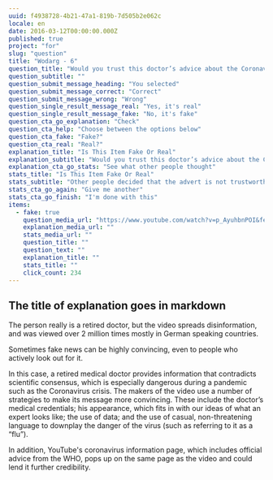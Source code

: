 ```yaml
---
uuid: f4938728-4b21-47a1-819b-7d505b2e062c
locale: en
date: 2016-03-12T00:00:00.000Z
published: true
project: "for"
slug: "question"
title: "Wodarg - 6"
question_title: "Would you trust this doctor’s advice about the Coronavirus?"
question_subtitle: ""
question_submit_message_heading: "You selected"
question_submit_message_correct: "Correct"
question_submit_message_wrong: "Wrong"
question_single_result_message_real: "Yes, it's real"
question_single_result_message_fake: "No, it's fake"
question_cta_go_explanation: "Check"
question_cta_help: "Choose between the options below"
question_cta_fake: "Fake?"
question_cta_real: "Real?"
explanation_title: "Is This Item Fake Or Real"
explanation_subtitle: "Would you trust this doctor’s advice about the Coronavirus?"
explanation_cta_go_stats: "See what other people thought"
stats_title: "Is This Item Fake Or Real"
stats_subtitle: "Other people decided that the advert is not trustworthy"
stats_cta_go_again: "Give me another"
stats_cta_go_finish: "I'm done with this"
items:
  - fake: true
    question_media_url: "https://www.youtube.com/watch?v=p_AyuhbnPOI&feature=youtu.be"
    explanation_media_url: ""
    stats_media_url: ""
    question_title: ""
    question_text: ""        
    explanation_title: ""
    stats_title: ""
    click_count: 234
---
```

## The title of explanation goes in markdown

The person really is a retired doctor, but the video spreads disinformation, and was viewed over 2 million times mostly in German speaking countries. 

Sometimes fake news can be highly convincing, even to people who actively look out for it. 

In this case, a retired medical doctor provides information that contradicts scientific consensus, which is especially dangerous during a pandemic such as the Coronavirus crisis. The makers of the video use a number of strategies to make its message more convincing. These include the doctor’s medical credentials; his appearance, which fits in with our ideas of what an expert looks like; the use of data; and the use of casual, non-threatening language to downplay the danger of the virus (such as referring to it as a “flu”). 

In addition, YouTube's coronavirus information page, which includes official advice from the WHO, pops up on the same page as the video and could lend it further credibility. 
